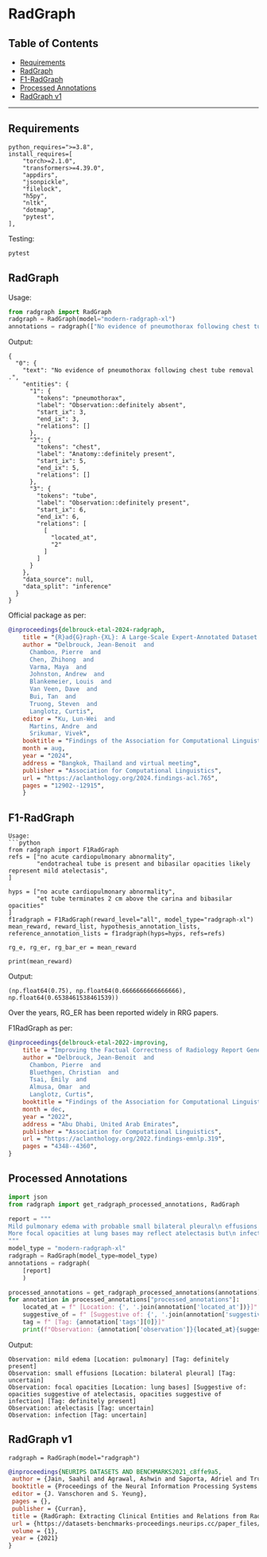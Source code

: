 # RadGraph

## Table of Contents
- [Requirements](#requirements)
- [RadGraph](#radgraph)
- [F1-RadGraph](#f1-radgraph)
- [Processed Annotations](#processed-annotations)
- [RadGraph v1](#radgraph-v1)
---

## Requirements

```
python_requires=">=3.8",
install_requires=[
    "torch>=2.1.0",
    "transformers>=4.39.0",
    "appdirs",
    "jsonpickle",
    "filelock",
    "h5py",
    "nltk",
    "dotmap",
    "pytest",
],
```
Testing:
```python
pytest
```

## RadGraph

Usage:
```python
from radgraph import RadGraph
radgraph = RadGraph(model="modern-radgraph-xl")
annotations = radgraph(["No evidence of pneumothorax following chest tube removal."])
```
Output:
```
{
  "0": {
    "text": "No evidence of pneumothorax following chest tube removal .",
    "entities": {
      "1": {
        "tokens": "pneumothorax",
        "label": "Observation::definitely absent",
        "start_ix": 3,
        "end_ix": 3,
        "relations": []
      },
      "2": {
        "tokens": "chest",
        "label": "Anatomy::definitely present",
        "start_ix": 5,
        "end_ix": 5,
        "relations": []
      },
      "3": {
        "tokens": "tube",
        "label": "Observation::definitely present",
        "start_ix": 6,
        "end_ix": 6,
        "relations": [
          [
            "located_at",
            "2"
          ]
        ]
      }
    },
    "data_source": null,
    "data_split": "inference"
  }
}
```

Official package as per:

```bibtex
@inproceedings{delbrouck-etal-2024-radgraph,
    title = "{R}ad{G}raph-{XL}: A Large-Scale Expert-Annotated Dataset for Entity and Relation Extraction from Radiology Reports",
    author = "Delbrouck, Jean-Benoit  and
      Chambon, Pierre  and
      Chen, Zhihong  and
      Varma, Maya  and
      Johnston, Andrew  and
      Blankemeier, Louis  and
      Van Veen, Dave  and
      Bui, Tan  and
      Truong, Steven  and
      Langlotz, Curtis",
    editor = "Ku, Lun-Wei  and
      Martins, Andre  and
      Srikumar, Vivek",
    booktitle = "Findings of the Association for Computational Linguistics ACL 2024",
    month = aug,
    year = "2024",
    address = "Bangkok, Thailand and virtual meeting",
    publisher = "Association for Computational Linguistics",
    url = "https://aclanthology.org/2024.findings-acl.765",
    pages = "12902--12915",
    }
```


##  F1-RadGraph
```
Usage:
```python
from radgraph import F1RadGraph
refs = ["no acute cardiopulmonary abnormality",
        "endotracheal tube is present and bibasilar opacities likely represent mild atelectasis",
]

hyps = ["no acute cardiopulmonary abnormality",
        "et tube terminates 2 cm above the carina and bibasilar opacities"
]
f1radgraph = F1RadGraph(reward_level="all", model_type="radgraph-xl")
mean_reward, reward_list, hypothesis_annotation_lists, reference_annotation_lists = f1radgraph(hyps=hyps, refs=refs)

rg_e, rg_er, rg_bar_er = mean_reward

print(mean_reward)
```
Output:
```
(np.float64(0.75), np.float64(0.6666666666666666), np.float64(0.6538461538461539))
```
Over the years, RG_ER has been reported widely in RRG papers.

F1RadGraph as per:

```bibtex
@inproceedings{delbrouck-etal-2022-improving,
    title = "Improving the Factual Correctness of Radiology Report Generation with Semantic Rewards",
    author = "Delbrouck, Jean-Benoit  and
      Chambon, Pierre  and
      Bluethgen, Christian  and
      Tsai, Emily  and
      Almusa, Omar  and
      Langlotz, Curtis",
    booktitle = "Findings of the Association for Computational Linguistics: EMNLP 2022",
    month = dec,
    year = "2022",
    address = "Abu Dhabi, United Arab Emirates",
    publisher = "Association for Computational Linguistics",
    url = "https://aclanthology.org/2022.findings-emnlp.319",
    pages = "4348--4360",
}
```

##  Processed Annotations
```python
import json
from radgraph import get_radgraph_processed_annotations, RadGraph

report = """
Mild pulmonary edema with probable small bilateral pleural\n effusions.  
More focal opacities at lung bases may reflect atelectasis but\n infection cannot be completely excluded.
"""
model_type = "modern-radgraph-xl"
radgraph = RadGraph(model_type=model_type)
annotations = radgraph(
    [report]
    )

processed_annotations = get_radgraph_processed_annotations(annotations)
for annotation in processed_annotations["processed_annotations"]:
    located_at = f" [Location: {', '.join(annotation['located_at'])}]" if annotation["located_at"] else ""
    suggestive_of = f" [Suggestive of: {', '.join(annotation['suggestive_of'])}]" if annotation["suggestive_of"] else ""
    tag = f" [Tag: {annotation['tags'][0]}]"
    print(f"Observation: {annotation['observation']}{located_at}{suggestive_of}{tag}")
```
Output:

```
Observation: mild edema [Location: pulmonary] [Tag: definitely present]
Observation: small effusions [Location: bilateral pleural] [Tag: uncertain]
Observation: focal opacities [Location: lung bases] [Suggestive of: opacities suggestive of atelectasis, opacities suggestive of infection] [Tag: definitely present]
Observation: atelectasis [Tag: uncertain]
Observation: infection [Tag: uncertain]
```

##  RadGraph v1

```
radgraph = RadGraph(model="radgraph")
```

```bibtex
@inproceedings{NEURIPS DATASETS AND BENCHMARKS2021_c8ffe9a5,
 author = {Jain, Saahil and Agrawal, Ashwin and Saporta, Adriel and Truong, Steven and Duong, Du Nguyen Duong Nguyen and Bui, Tan and Chambon, Pierre and Zhang, Yuhao and Lungren, Matthew and Ng, Andrew and Langlotz, Curtis and Rajpurkar, Pranav and Rajpurkar, Pranav},
 booktitle = {Proceedings of the Neural Information Processing Systems Track on Datasets and Benchmarks},
 editor = {J. Vanschoren and S. Yeung},
 pages = {},
 publisher = {Curran},
 title = {RadGraph: Extracting Clinical Entities and Relations from Radiology Reports},
 url = {https://datasets-benchmarks-proceedings.neurips.cc/paper_files/paper/2021/file/c8ffe9a587b126f152ed3d89a146b445-Paper-round1.pdf},
 volume = {1},
 year = {2021}
}
```
